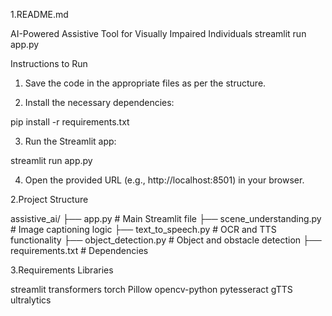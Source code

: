 1.README.md

AI-Powered Assistive Tool for Visually Impaired Individuals
streamlit run app.py


Instructions to Run

1. Save the code in the appropriate files as per the structure.


2. Install the necessary dependencies:

pip install -r requirements.txt


3. Run the Streamlit app:

streamlit run app.py


4. Open the provided URL (e.g., http://localhost:8501) in your browser.

2.Project Structure

assistive_ai/
├── app.py                   # Main Streamlit file
├── scene_understanding.py   # Image captioning logic
├── text_to_speech.py        # OCR and TTS functionality
├── object_detection.py      # Object and obstacle detection
├── requirements.txt         # Dependencies


3.Requirements Libraries

streamlit
transformers
torch
Pillow
opencv-python
pytesseract
gTTS
ultralytics

